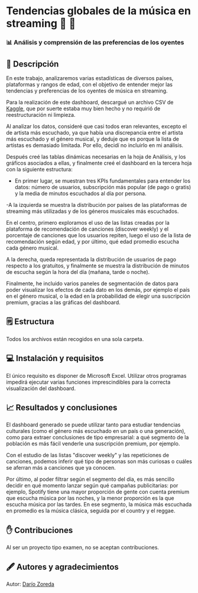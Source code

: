 # Tendencias globales de la música en streaming :guitar: :trumpet:

### :bar_chart: Análisis y comprensión de las preferencias de los oyentes

## :scroll: Descripción

En este trabajo, analizaremos varias estadísticas de diversos países, plataformas y rangos de edad, con el objetivo de entender mejor las tendencias y preferencias de los oyentes de música en streaming.  
  
Para la realización de este dashboard, descargué un archivo CSV de [Kaggle](https://www.kaggle.com/datasets/atharvasoundankar/global-music-streaming-trends-and-listener-insights), que por suerte estaba muy bien hecho y no requirió de reestructuración ni limpieza.  
  
Al analizar los datos, consideré que casi todos eran relevantes, excepto el de artista más escuchado, ya que había una discrepancia entre el artista más escuchado y el género musical, y deduje que es porque la lista de artistas es demasiado limitada. Por ello, decidí no incluirlo en mi análisis.  
  
Después creé las tablas dinámicas necesarias en la hoja de Análisis, y los gráficos asociados a ellas, y finalmente creé el dashboard en la tercera hoja con la siguiente estructura:
  
- En primer lugar, se muestran tres KPIs fundamentales para entender los datos: número de usuarios, subscripción más popular (de pago o gratis) y la media de minutos escuchados al día por persona.  
  
-A la izquierda se muestra la distribución por países de las plataformas de streaming más utilizadas y de los géneros musicales más escuchados.  
  
En el centro, primero exploramos el uso de las listas creadas por la plataforma de recomendación de canciones (discover weekly) y el porcentaje de canciones que los usuarios repiten, luego el uso de la lista de recomendación según edad, y por último, qué edad promedio escucha cada género musical.  
  
A la derecha, queda representada la distribución de usuarios de pago respecto a los gratuitos, y finalmente se muestra la distribución de minutos de escucha según la hora del día (mañana, tarde o noche).  
  
Finalmente, he incluido varios paneles de segmentación de datos para poder visualizar los efectos de cada dato en los demás, por ejemplo el país en el género musical, o la edad en la probabilidad de elegir una suscripción premium, gracias a las gráficas del dashboard.

## :spiral_notepad: Estructura

Todos los archivos están recogidos en una sola carpeta.

## :computer: Instalación y requisitos

El único requisito es disponer de Microsoft Excel. Utilizar otros programas impedirá ejecutar varias funciones imprescindibles para la correcta visualización del dashboard.

## :chart_with_upwards_trend: Resultados y conclusiones

El dashboard generado se puede utilizar tanto para estudiar tendencias culturales (como el género más escuchado en un país o una generación), como para extraer conclusiones de tipo empresarial: a qué segmento de la población es más fácil venderle una suscripción premium, por ejemplo.  

Con el estudio de las listas "discover weekly" y las repeticiones de canciones, podemos inferir qué tipo de personas son más curiosas o cuáles se aferran más a canciones que ya conocen.  
  
Por último, al poder filtrar según el segmento del día, es más sencillo decidir en qué momento lanzar según qué campañas publicitarias: por ejemplo, Spotify tiene una mayor proporción de gente con cuenta premium que escucha música por las noches, y la menor proporción es la que escucha música por las tardes. En ese segmento, la música más escuchada en promedio es la música clásica, seguida por el country y el reggae.

## :hand: Contribuciones

Al ser un proyecto tipo examen, no se aceptan contribuciones.

## :fountain_pen: Autores y agradecimientos

Autor: [Darío Zoreda](https://www.linkedin.com/in/dar%C3%ADo-zoreda-gallego/)
